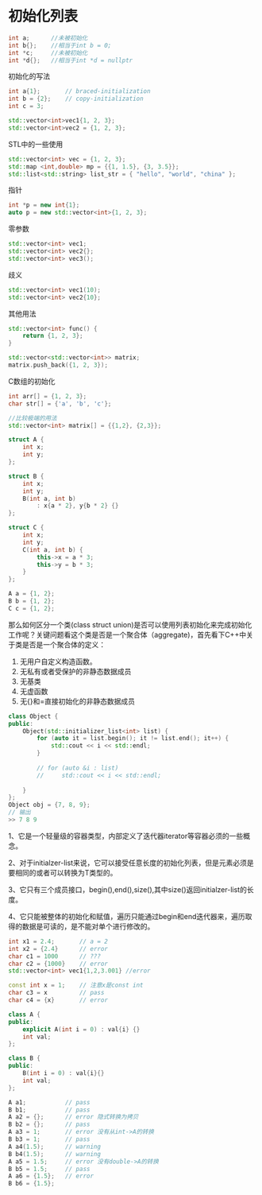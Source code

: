 # 初始化列表


```c++
int a;		//未被初始化
int b{};	//相当于int b = 0;
int *c;		//未被初始化
int *d{};	//相当于int *d = nullptr
```

初始化的写法

```c++
int a{1};		// braced-initialization
int b = {2};	// copy-initialization
int c = 3;

std::vector<int>vec1{1, 2, 3};
std::vector<int>vec2 = {1, 2, 3};
```

STL中的一些使用

```c++
std::vector<int> vec = {1, 2, 3};
std::map <int,double> mp = {{1, 1.5}, {3, 3.5}};  
std::list<std::string> list_str = { "hello", "world", "china" };  
```

指针

```c++
int *p = new int{1};
auto p = new std::vector<int>{1, 2, 3};
```

零参数

```c++
std::vector<int> vec1;
std::vector<int> vec2{};
std::vector<int> vec3();
```

歧义

```c++
std::vector<int> vec1(10);
std::vector<int> vec2{10};
```

其他用法

```c++
std::vector<int> func() {
    return {1, 2, 3};
}
```

```c++
std::vector<std::vector<int>> matrix;
matrix.push_back({1, 2, 3});
```

C数组的初始化

```c++
int arr[] = {1, 2, 3};
char str[] = {'a', 'b', 'c'};

//比较极端的用法
std::vector<int> matrix[] = {{1,2}, {2,3}};
```

```c++
struct A {
    int x;
    int y;
};

struct B {
    int x;
    int y;
    B(int a, int b)
        : x{a * 2}, y{b * 2} {}
};

struct C {
    int x;
    int y;
    C(int a, int b) {
        this->x = a * 3;
        this->y = b * 3;
    }
};

A a = {1, 2};
B b = {1, 2};
C c = {1, 2};
```

那么如何区分一个类(class struct union)是否可以使用列表初始化来完成初始化工作呢？关键问题看这个类是否是一个聚合体（aggregate)，首先看下C++中关于类是否是一个聚合体的定义：

1. 无用户自定义构造函数。
2. 无私有或者受保护的非静态数据成员
3. 无基类
4. 无虚函数
5. 无{}和=直接初始化的非静态数据成员

```c++
class Object {
public:
    Object(std::initializer_list<int> list) {
        for (auto it = list.begin(); it != list.end(); it++) {
            std::cout << i << std::endl;
        }
        
        // for (auto &i : list)
        //     std::cout << i << std::endl;
        
    }
};
Object obj = {7, 8, 9};
// 输出
>> 7 8 9
```

1、它是一个轻量级的容器类型，内部定义了迭代器iterator等容器必须的一些概念。

2、对于initialzer-list<T>来说，它可以接受任意长度的初始化列表，但是元素必须是要相同的或者可以转换为T类型的。

3、它只有三个成员接口，begin(),end(),size(),其中size()返回initialzer-list的长度。

4、它只能被整体的初始化和赋值，遍历只能通过begin和end迭代器来，遍历取得的数据是可读的，是不能对单个进行修改的。

```c++ {
int x1 = 2.4;		// a = 2
int x2 = {2.4}		// error
char c1 = 1000		// ???
char c2 = {1000}	// error
std::vector<int> vec1{1,2,3.001} //error

const int x = 1; 	// 注意x是const int
char c3 = x 		// pass
char c4 = {x}		// error
```

```c++
class A {
public:
    explicit A(int i = 0) : val{i} {}
    int val;
};

class B {
public:
    B(int i = 0) : val{i}{}
    int val;
};

A a1;			// pass
B b1;			// pass
A a2 = {};		// error 隐式转换为拷贝
B b2 = {};		// pass
A a3 = 1;		// error 没有从int->A的转换
B b3 = 1;		// pass
A a4(1.5);		// warning
B b4(1.5);		// warning
A a5 = 1.5;		// error 没有double->A的转换
B b5 = 1.5;		// pass
A a6 = {1.5};	// error 
B b6 = {1.5};
```

